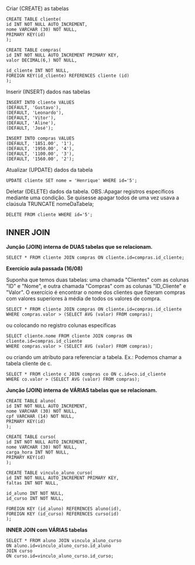 Criar (CREATE) as tabelas
```
CREATE TABLE cliente(
id INT NOT NULL AUTO_INCREMENT,
nome VARCHAR (30) NOT NULL,
PRIMARY KEY(id)
);
```
```
CREATE TABLE compras(
id INT NOT NULL AUTO_INCREMENT PRIMARY KEY,
valor DECIMAL(6,) NOT NULL,

id_cliente INT NOT NULL,
FOREIGN KEY(id_cliente) REFERENCES cliente (id)
);
```
Inserir (INSERT) dados nas tabelas
```
INSERT INTO cliente VALUES
(DEFAULT, 'Gustavo'),
(DEFAULT, 'Leonardo'),
(DEFAULT, 'Vitor'),
(DEFAULT, 'Aline'),
(DEFAULT, 'José');
```
```
INSERT INTO compras VALUES
(DEFAULT, '1851.00', '1'),
(DEFAULT, '1950.00', '4'), 
(DEFAULT, '1100.00', '3'), 
(DEFAULT, '1560.00', '2'); 
```
Atualizar (UPDATE) dados da tabela
```
UPDATE cliente SET nome = 'Henrique' WHERE id='5';
```
Deletar (DELETE) dados da tabela. OBS.:Apagar registros específicos mediante uma condição. Se quisesse apagar todos de uma vez usava a claúsula TRUNCATE nomeDaTabela;
```
DELETE FROM cliente WHERE id='5';
```
INNER JOIN
-
**Junção (JOIN) interna de DUAS tabelas que se relacionam.**
```
SELECT * FROM cliente JOIN compras ON cliente.id=compras.id_cliente;
```
**Exercício aula passada (16/08)**

Suponha que temos duas tabelas: uma chamada "Clientes" com as colunas "ID" e "Nome", e outra chamada "Compras" com as colunas "ID_Cliente" e "Valor". O exercício é encontrar o nome dos clientes que fizeram compras com valores superiores à média de todos os valores de compra.

```
SELECT * FROM cliente JOIN compras ON cliente.id=compras.id_cliente
WHERE compras.valor > (SELECT AVG (valor) FROM compras);
```
ou colocando no registro colunas específicas
```
SELECT cliente.nome FROM cliente JOIN compras ON cliente.id=compras.id_cliente
WHERE compras.valor > (SELECT AVG (valor) FROM compras);
```
ou criando um atributo para referenciar a tabela. Ex.: Podemos chamar a tabela cliente de c.
```
SELECT * FROM cliente c JOIN compras co ON c.id=co.id_cliente
WHERE co.valor > (SELECT AVG (valor) FROM compras);
```
**Junção (JOIN) interna de VÁRIAS tabelas que se relacionam.**

```
CREATE TABLE aluno(
id INT NOT NULL AUTO_INCREMENT,
nome VARCHAR (30) NOT NULL,
cpf VARCHAR (14) NOT NULL,
PRIMARY KEY(id)
);
```

```
CREATE TABLE curso(
id INT NOT NULL AUTO_INCREMENT,
nome VARCHAR (30) NOT NULL,
carga_hora INT NOT NULL,
PRIMARY KEY(id)
);
```
```
CREATE TABLE vinculo_aluno_curso(
id INT NOT NULL AUTO_INCREMENT PRIMARY KEY,
faltas INT NOT NULL,

id_aluno INT NOT NULL,
id_curso INT NOT NULL,

FOREIGN KEY (id_aluno) REFERENCES aluno(id),
FOREIGN KEY (id_curso) REFERENCES curso(id)
);
```
**INNER JOIN com VÁRIAS tabelas**
```
SELECT * FROM aluno JOIN vinculo_aluno_curso
ON aluno.id=vinculo_aluno_curso.id_aluno
JOIN curso
ON curso.id=vinculo_aluno_curso.id_curso;
```
